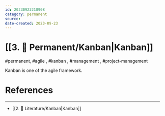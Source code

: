 ```yaml
---
id: 20230923210908
category: permanent
source:
date-created: 2023-09-23
---
```

# [[3. 📩 Permanent/Kanban|Kanban]]
#permanent, #agile , #kanban , #management , #project-management 

Kanban is one of the agile framework. 

# References
---
- [[2. 📝 Literature/Kanban|Kanban]]